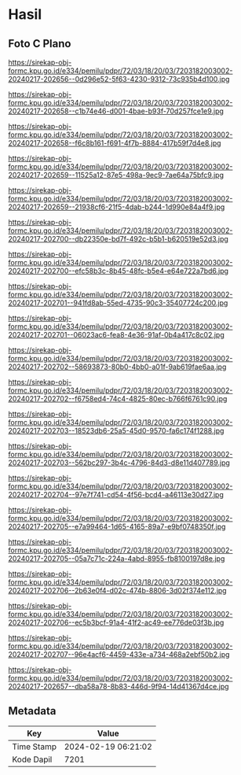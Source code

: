 # Hasil

## Foto C Plano

https://sirekap-obj-formc.kpu.go.id/e334/pemilu/pdpr/72/03/18/20/03/7203182003002-20240217-202656--0d296e52-5f63-4230-9312-73c935b4d100.jpg

https://sirekap-obj-formc.kpu.go.id/e334/pemilu/pdpr/72/03/18/20/03/7203182003002-20240217-202658--c1b74e46-d001-4bae-b93f-70d257fce1e9.jpg

https://sirekap-obj-formc.kpu.go.id/e334/pemilu/pdpr/72/03/18/20/03/7203182003002-20240217-202658--f6c8b161-f691-4f7b-8884-417b59f7d4e8.jpg

https://sirekap-obj-formc.kpu.go.id/e334/pemilu/pdpr/72/03/18/20/03/7203182003002-20240217-202659--11525a12-87e5-498a-9ec9-7ae64a75bfc9.jpg

https://sirekap-obj-formc.kpu.go.id/e334/pemilu/pdpr/72/03/18/20/03/7203182003002-20240217-202659--21938cf6-21f5-4dab-b244-1d990e84a4f9.jpg

https://sirekap-obj-formc.kpu.go.id/e334/pemilu/pdpr/72/03/18/20/03/7203182003002-20240217-202700--db22350e-bd7f-492c-b5b1-b620519e52d3.jpg

https://sirekap-obj-formc.kpu.go.id/e334/pemilu/pdpr/72/03/18/20/03/7203182003002-20240217-202700--efc58b3c-8b45-48fc-b5e4-e64e722a7bd6.jpg

https://sirekap-obj-formc.kpu.go.id/e334/pemilu/pdpr/72/03/18/20/03/7203182003002-20240217-202701--941fd8ab-55ed-4735-90c3-35407724c200.jpg

https://sirekap-obj-formc.kpu.go.id/e334/pemilu/pdpr/72/03/18/20/03/7203182003002-20240217-202701--06023ac6-fea8-4e36-91af-0b4a417c8c02.jpg

https://sirekap-obj-formc.kpu.go.id/e334/pemilu/pdpr/72/03/18/20/03/7203182003002-20240217-202702--58693873-80b0-4bb0-a01f-9ab619fae6aa.jpg

https://sirekap-obj-formc.kpu.go.id/e334/pemilu/pdpr/72/03/18/20/03/7203182003002-20240217-202702--f6758ed4-74c4-4825-80ec-b766f6761c90.jpg

https://sirekap-obj-formc.kpu.go.id/e334/pemilu/pdpr/72/03/18/20/03/7203182003002-20240217-202703--18523db6-25a5-45d0-9570-fa6c174f1288.jpg

https://sirekap-obj-formc.kpu.go.id/e334/pemilu/pdpr/72/03/18/20/03/7203182003002-20240217-202703--562bc297-3b4c-4796-84d3-d8e11d407789.jpg

https://sirekap-obj-formc.kpu.go.id/e334/pemilu/pdpr/72/03/18/20/03/7203182003002-20240217-202704--97e7f741-cd54-4f56-bcd4-a46113e30d27.jpg

https://sirekap-obj-formc.kpu.go.id/e334/pemilu/pdpr/72/03/18/20/03/7203182003002-20240217-202705--e7a99464-1d65-4165-89a7-e9bf0748350f.jpg

https://sirekap-obj-formc.kpu.go.id/e334/pemilu/pdpr/72/03/18/20/03/7203182003002-20240217-202705--05a7c71c-224a-4abd-8955-fb8100197d8e.jpg

https://sirekap-obj-formc.kpu.go.id/e334/pemilu/pdpr/72/03/18/20/03/7203182003002-20240217-202706--2b63e0f4-d02c-474b-8806-3d02f374e112.jpg

https://sirekap-obj-formc.kpu.go.id/e334/pemilu/pdpr/72/03/18/20/03/7203182003002-20240217-202706--ec5b3bcf-91a4-41f2-ac49-ee776de03f3b.jpg

https://sirekap-obj-formc.kpu.go.id/e334/pemilu/pdpr/72/03/18/20/03/7203182003002-20240217-202707--96e4acf6-4459-433e-a734-468a2ebf50b2.jpg

https://sirekap-obj-formc.kpu.go.id/e334/pemilu/pdpr/72/03/18/20/03/7203182003002-20240217-202657--dba58a78-8b83-446d-9f94-14d41367d4ce.jpg


## Metadata

| Key        | Value               |
| ---------- | ------------------- |
| Time Stamp | 2024-02-19 06:21:02 |
| Kode Dapil | 7201                |



